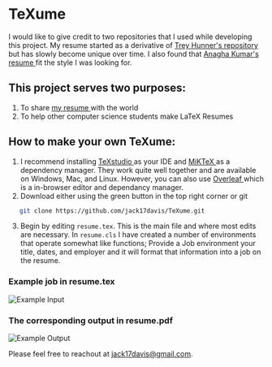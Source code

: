 # TeXume

I would like to give credit to two repositories that I used while developing this project. My resume started as a derivative of <a href="https://github.com/treyhunner/resume"> Trey Hunner's repository </a> but has slowly become unique over time. I also found that <a href="https://ctan.org/pkg/gradstudentresume"> Anagha Kumar's resume </a> fit the style I was looking for.

## This project serves two purposes:
1. To share <a href="https://github.com/jack17davis/TeXume/blob/master/Resume.pdf"> my resume </a> with the world
2. To help other computer science students make LaTeX Resumes

## How to make your own TeXume:
 1. I recommend installing <a href="https://www.texstudio.org/"> TeXstudio </a> as your IDE and <a href="https://miktex.org/download"> MiKTeX </a> as a dependency manager. They work quite well together and are available on Windows, Mac, and Linux. However, you can also use <a href="https://www.overleaf.com/"> Overleaf </a> which is a in-browser editor and dependancy manager.
 2. Download either using the green button in the top right corner or git 
 ```bash  
    git clone https://github.com/jack17davis/TeXume.git
 ```
 3. Begin by editing ```resume.tex```. This is the main file and where most edits are necessary. In ```resume.cls``` I have created a number of environments that operate somewhat like functions; Provide a Job environment your title, dates, and employer and it will format that information into a job on the resume.

### Example job in resume.tex
![Example Input](https://github.com/jack17davis/TeXume/blob/master/Example%20Job.PNG)
 
### The corresponding output in resume.pdf
![Example Output](https://github.com/jack17davis/TeXume/blob/master/Example%20Output.PNG)

Please feel free to reachout at jack17davis@gmail.com.
